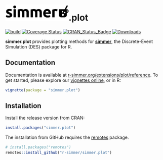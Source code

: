 # <img src="https://raw.githubusercontent.com/r-simmer/r-simmer.github.io/master/images/simmer-logo.png" alt="simmer" width="200" />.plot

[![build](https://github.com/r-simmer/simmer.plot/actions/workflows/build.yml/badge.svg)](https://github.com/r-simmer/simmer.plot/actions/workflows/build.yml)
[![Coverage Status](https://codecov.io/gh/r-simmer/simmer.plot/branch/master/graph/badge.svg)](https://codecov.io/gh/r-simmer/simmer.plot)
[![CRAN\_Status\_Badge](https://www.r-pkg.org/badges/version/simmer.plot)](https://cran.r-project.org/package=simmer.plot)
[![Downloads](https://cranlogs.r-pkg.org/badges/simmer.plot)](https://cran.rstudio.com/package=simmer.plot)

**simmer.plot** provides plotting methods for [**simmer**](https://r-simmer.org), the Discrete-Event Simulation (DES) package for R.

## Documentation

Documentation is available at [r-simmer.org/extensions/plot/reference](https://r-simmer.org/extensions/plot/reference). To get started, please explore our [vignettes online](https://r-simmer.org/extensions/plot/articles/), or in R:

``` r
vignette(package = "simmer.plot")
```

## Installation

Install the release version from CRAN:

``` r
install.packages("simmer.plot")
```

The installation from GitHub requires the [remotes](https://cran.r-project.org/package=remotes) package.

``` r
# install.packages("remotes")
remotes::install_github("r-simmer/simmer.plot")
```
